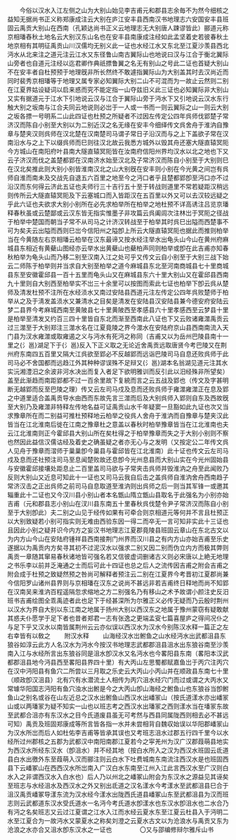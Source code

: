<!-- { "loadSidebar": true } -->
　　今俗以汉水入江左侧之山为大别山始见李吉甫元和郡县志余毎不为然今细核之益知无据尚书正义称郑康成注云大别在庐江安丰县西南汉书地理志六安国安丰县班固云禹贡大别山在西南（孔颖达尚书正义云地理志无大别唐人踈谬皆此）郦道元称京相璠舂秋土地名云大别汉东山名也在安丰县南康成注经如此孟坚着史若彼春秋土地京相有其明征禹贡山川汉儒均无别义此一证也水经江水又东北至江夏沙羡县西北沔水从北来注之道元注云江水又东径鲁山南古翼际山也地说曰汉与江合于衡北翼际山旁者也自道元注经以迄君卿作典祇摽鲁翼之名无有别山之号此二证也首疑大别山不在安丰者自杜预预于地理旣非所长然终不敢遽指翼际山为大别盖其时去汉尚近而同时裴秀京相璠等于地理又属专家必知翼际大别二山不可混而为一故止云然则二别在江夏界姑设疑词以启来惑而究不能定指一山夺兹旧义此三证也必知翼际非大别山又实有据道元于江水下引地说云汉与江合于翼际山旁于沔水下又引地说云汉水东行触大别之坂南与江合夫同云地说则必岀于一人或一书而一则云翼际之山一则云大别之坂各摽一号明系二山此四证也杜预之所疑者不过因左传定公四年呉师伐郢楚子常济汉而陈自小别至大别以为二别近汉之名无缘在安丰今细绎传文呉舍舟于淮汭自豫章与楚夹汉则呉师在汉北楚在汉南楚司马谓子常日子沿汉而与之上下盖欲子常在汉南沿水与之上下以缀呉师而巳则往汉北故云我悉方城外以毁其舟还塞大隧直辕冥阨今方城山在南阳府叶县南大隧直辕冥阨皆在汝南府信阳州界均汉水以北之地也下又云子济汉而伐之盖楚都郢在汉南济水始至汉北及子常济汉而陈自小别至于大别则巳在汉北矣推此则大别小别皆淮南汉北之山大别旣在安丰则小别在今光黄之间岂有呉师自淮而南未及交战先自退五六百里之地至今之沔口者乎且楚都郢卽至沔口亦不过沿汉而东何得云济此五证也夫师行三十吉行五十至于转战则道里不常若疑距汉稍远则传所云大隧直辕冥阨及下云塞城口而入皆距汉在五百里以外又可以去汉较远疑之乎此六证也夫欲求大别小别所在必先求柏举所在柏举之地杜预不详高诱注吕览京璠释春秋虽或云楚鄙或云汉东皆无指实惟墨子非攻篇云呉阖闾次注林岀于冥阨之径战于柏举中楚国而朝当子常不从司马之计济汉转战至于柏举其时呉巳出隘而西楚事不可为矣夫云出隘而西则巳岀今信阳州之隘卽上所云大隧直辕冥阨也据此而推则柏举当在今黄随左右京相璠云柏举在汉东最谛又按水经注举水出龟头山今山在黄州府麻城县东相近有黄蘗山图经亦云举水出黄蘗山也蘗柏声同则柏举或卽在此吉甫亦知春秋柏举为龟头山而乃移二别至汉南入江之处可乎又传文云自小别至于大别三战下始云二师陈于柏举则并当求自大别至柏举之道今麻城县东北至河南商城县七十里商城县东至安徽霍邱县一百十五里而龟头山又在麻城县东六十里大别山又在霍邱县西南九十里则自大别西至柏举实不岀三十余里可以按图而索此七证也柏举下卽云呉从楚师及清发杜预不注所在水经涢水又南过安陆县西道元注左传定公四年呉败楚师于柏举从之及于淸发盖涢水又兼清水之目矣是清发在安陆县汉安陆县兼今德安府安陆云梦二县界今考麻城西南至黄陂县七十里黄陂西至孝感县六十里孝感西至云梦县十里是柏举至清发又约百三四十里皆自东北而渐至西南此八证也下又云败诸雍澨禹贡云过三澨至于大别郑注三澨水名在江夏竟陵之界今澨水在安陆府京山县西南南流入天门县为汊水雍澨或取雍遏之义与沔水有死沔之称同（吉甫又以为岳州巴陵县南十一里之{氵邕}湖足下于{氵邕}反入下正义取之无论近舍禹贡远取唐贤今考巴陵又在荆州府东南四五百里又隔大江呉欲至郢必不反越郢而远诣巴陵司马自息还败呉师于此司马必不舍国都而远趋江外其种种谬误殊不足辩又{氵邕}湖本名翁湖见道元注其水实沅湘澧汨之余波非河水决出而复入者足下欲明雅训而反引此以汨经殊非所望矣）盖至此渐趋而南距郢都不过一百余里故下复綂而言之云五战及郢也（传文及字甚明断无越郢而反至巴陵之理）传又云左司马戍及息而还败呉师于雍澨雍澨正在息及郢之中道里适合盖禹贡导水由西而东故先言三澨而后及大别呉师入郢则自东及西故旣至大别乃及雍澨非特释左传地名益可证禹贡山水千年疑窦一旦豁如此九证也次又当求豫章所在而二别益可推杜预释地云柏举之役呉人舍舟于淮汭而自豫章与楚夹汉此皆当在江北淮南后徙在江南之豫章杜之意盖以春秋时柏举豫章皆当在江北淮南也夫云江北淮南则正今霍邱县大别山所在矣杜得之于柏举豫章而失之于大别小别则不察也然因此益信汉儒诂经及着史之确虽疑之者亦无心与之发明（又按定公二年传文呉人见舟于豫章而漝师于巢巢卽今巢县与霍邱皆在江北淮南）此十证也传文云左司马戍及息而还社预注司马至息闻楚败故还息卽今光州息县而大别山实在今光州固始县与安徽霍邱接壤处距息止二百里盖司马欲与子常夹击呉师并毁淮汭之舟至此闻败乃反则大别山又近息可知此十一证也又司马云我自后击之盖呉师自淮汭舍舟西南趋子常济汉击之正出呉师之前司马自息取道至淮汭则出呉师之后一则当其军锋一或邀其辎重此十二证也又今汉川县小别山者本名甑山隋立甑山县取名于此强名为小别亦始吉甫（元和郡县志小别山在汊川县东南五十里春秋呉伐楚令尹子常济汉而陈自小别至于大别卽此）夫二别之山见于经传如果有可牵合则京相道元等何并不言且杜预正以大别致疑若小别可指实则无难由西验东因一得二而卒无一言可知非实此十三证也且因此小别之疑并识今内方之妄汉书地理志江夏郡竟陵县班固云章山在东北古文以为内方山今山在安陆府锺祥县西南接荆门州界而汉川县之有内方山亦始吉甫至乐史遂据以为禹贡内方矣寻其初不过泥汉水以强求二别又因二别而伪立内方而极其弊则禹贡一章随其窜易春秋诸地皆可强名若又信彼虚词删诸古义则必宋唐以上絶无地理之书乐李以前并乏淹通之士而后可此十四证也总之后人之流传因吉甫之附会吉甫之附会成于杜预之致疑然预之咎尚可解释者预注云二别在江夏界今考晋初江夏郡尚兼今信阳罗山诸州县界则与京相璠在汉东之说尚不甚远非若吉甫终日释地而尚不知郢在汉南吴来淮汭百程遥隔忽求缩地之方二别强名乃有移山之术予故谓小颜注史反汨班书吉甫绘图全乖禹迹者此也足下于经甚深所为尔雅正义必传无疑而乃云殷时荆州以汉水为界自大别以东江南之地属于扬州大别以西汉东之地属于豫州蒙窃有疑敢献其惑夫仆愿学于足下者也昔者郑君一志有张逸之更端孟叜七篇喜屋庐之得间况仆之与足下乎又汉水以南皆属荆州云云亦似误以西汉水为汉水今别陈汉水释一篇正之左右幸皆有以敎之
　　附汉水释
　　山海经汉水岀鲋鱼之山水经沔水出武都沮县东狼谷如淳云此方人名汉水为沔水今按汉书地理志武都郡沮县沮水出东狼谷南至沙羡南入江与水经所言出东狼谷同是沮水卽汉水又名沔水也今畧阳县东南（畧阳本汉武都郡沮县地今沔县西至畧阳县界四十里）有大丙山左思蜀都赋嘉鱼岀于丙穴注丙穴在汉中沔阳县有鱼穴二所尝以三月取之乐史云大丙山小丙山并在顺政县东南七十里（顺政卽汉沮县）北有穴有水潜流土人相传为丙穴沮水经穴门而过或谓之大丙水又常璩华阳国志沔阳有鱼穴浊水出鲋是今之大丙山卽山海经之鲋鱼山也东狼谷当卽鲋鱼山之别名或谷在山左近总之汉水出鲋鱼山西汉水出嶓冡山（按氏道漾水亦出嶓冡山或以两璠冡为疑不知实一山也以班志考之西汉水出璠冡之西则漾水当在墦冡东故至武都合沮亦有东汉水之目今氏道废县虽无可考然与西县同属陇西则相去必不甚远可知）禹贡及班固郑康成等所言皆各指一水并未尝相背自魏収始误以华阳郡嶓冡山为汉水所岀而后人如杜佑李吉甫等皆承其误也又考班志沮水过郡五行四千里今以水经所过州郡核之五郡为武都汉中南阳南郡江夏若今之寜羌州为汉广汉郡葭萌县地实为西汉水所经东汉水（卽沮水）并不经其地（按白水所入之汉为西汉水班固云氐道县白水出徼外东至葭萌入汉而郦注则云白水下吐费城南东南流注西汉水是也班固西县下云嶓冢山在西西汉水所岀南入广汉白水东南至江州入江此言西汉水至广汉则白水入之非谓西汉水入白水也）后人乃以州北之嶓冢山附会为东汉水之源益见其诬矣至班志与水经沮水及西汉水之外又别出氐道之汉名漾水今考漾水至武都沮县巳合于沮汉禹贡嶓冢导漾东流为汉水经今漾水出陇西氏道县嶓冢山东至武都沮县为汉而班志则云武都道东汉水受氏道水一名沔今考氏道水卽漾水也东汉水卽沮水也二水合乃有沔之名矣班志又云过江夏谓之江水入江而水经云夏水东至江夏云杜县入于沔明二水至江夏合为一故沔水又蒙夏水之称矣刘澄之云夏水古文以为沧浪水与禹贡又东为沧浪之水亦合又沮水卽东汉水之一证也
　　
　　〇又与邵编修辩尔雅斥山书
